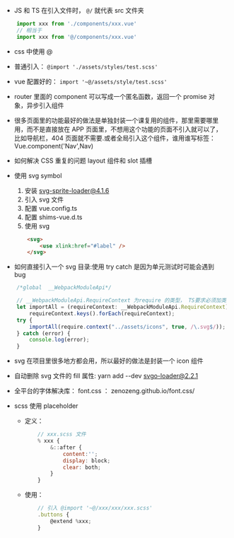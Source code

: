 * JS 和 TS 在引入文件时， `@/` 就代表 src 文件夹
```javascript
    import xxx from './components/xxx.vue'
    // 相当于
    import xxx from '@/components/xxx.vue'
```
* css 中使用 @
 * 普通引入： `@import './assets/styles/test.scss'`
 * vue 配置好的： `import '~@/assets/style/test.scss'`

* router 里面的 component 可以写成一个匿名函数，返回一个 promise 对象，异步引入组件

* 很多页面里的功能最好的做法是单独封装一个课复用的组件，那里需要哪里用，而不是直接放在 APP 页面里，不想用这个功能的页面不引入就可以了，比如导航栏，404 页面就不需要.或者全局引入这个组件，谁用谁写标签：Vue.component('Nav',Nav)

* 如何解决 CSS 重复的问题  layout 组件和 slot 插槽

* 使用 svg symbol
    1. 安装 svg-sprite-loader@4.1.6
    2. 引入 svg 文件
    3. 配置 vue.config.ts
    4. 配置 shims-vue.d.ts
    5. 使用 svg 
    ```html
        <svg>
            <use xlink:href="#label" />
        </svg>
    ```
* 如何直接引入一个 svg 目录:使用 try catch 是因为单元测试时可能会遇到 bug
```javascript
    /*global  __WebpackModuleApi*/

    // __WebpackModuleApi.RequireContext 为require 的类型， TS要求必须加类型
    let importAll = (requireContext: __WebpackModuleApi.RequireContext) =>
        requireContext.keys().forEach(requireContext);
    try {
        importAll(require.context("../assets/icons", true, /\.svg$/));
    } catch (error) {
        console.log(error);
    }
```

* svg 在项目里很多地方都会用，所以最好的做法是封装一个 icon 组件

* 自动删除 svg 文件的 fill 属性: yarn add --dev svgo-loader@2.2.1

* 全平台的字体解决库： font.css ： zenozeng.github.io/font.css/

* scss 使用 placeholder
    * 定义： 
        ```javascript
            // xxx.scss 文件
            % xxx {
                &::after {
                    content:'';
                    display: block;
                    clear: both;
                }
            }
        ```
    * 使用：
        ```javascript
            // 引入 @import '~@/xxx/xxx/xxx.scss'
            .buttons {
                @extend %xxx;
            }
        ```